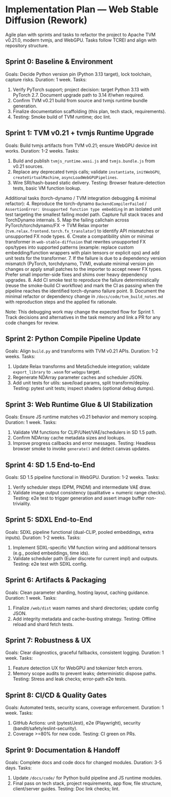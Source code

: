 # Implementation Plan — Web Stable Diffusion (Rework)

Agile plan with sprints and tasks to refactor the project to Apache TVM v0.21.0, modern tvmjs, and WebGPU. Tasks follow TCREI and align with repository structure.

## Sprint 0: Baseline & Environment
Goals: Decide Python version pin (Python 3.13 target), lock toolchain, capture risks.
Duration: 1 week.
Tasks:
1. Verify PyTorch support; project decision: target Python 3.13 with PyTorch 2.7. Document upgrade path to 3.14 if/when required.
2. Confirm TVM v0.21 build from source and tvmjs runtime bundle generation.
3. Finalize documentation scaffolding (this plan, tech stack, requirements).
4. Testing: Smoke build of TVM runtime; doc lint.

## Sprint 1: TVM v0.21 + tvmjs Runtime Upgrade
Goals: Build tvmjs artifacts from TVM v0.21; ensure WebGPU device init works.
Duration: 1-2 weeks.
Tasks:
1. Build and publish `tvmjs_runtime.wasi.js` and `tvmjs.bundle.js` from v0.21 sources.
2. Replace any deprecated tvmjs calls; validate `instantiate`, `initWebGPU`, `createVirtualMachine`, `asyncLoadWebGPUPipelines`.
3. Wire SRI/hash-based static delivery.
Testing: Browser feature-detection tests, basic VM function lookup.

Additional tasks (torch-dynamo / TVM integration debugging & minimal refactor):
4. Reproduce the torch-dynamo `BackendCompilerFailed` / `AssertionError: Unsupported function type embedding` in an isolated unit test targeting the smallest failing model path. Capture full stack traces and TorchDynamo internals.
5. Map the failing callchain across PyTorch/torchdynamo/FX -> TVM Relax importer (`tvm.relax.frontend.torch.fx_translator`) to identify API mismatches or unsupported FX node types.
6. Create a compatibility shim or minimal transformer in `web-stable-diffusion` that rewrites unsupported FX ops/types into supported patterns (example: replace custom embedding/function wrappers with plain tensors or explicit ops) and add unit tests for the transformer.
7. If the failure is due to a dependency version mismatch (PyTorch, torchdynamo, TVM), evaluate minimal version pin changes or apply small patches to the importer to accept newer FX types. Prefer small importer-side fixes and shims over heavy dependency upgrades.
8. Add CI smoke test to reproduce the failure deterministically (reuse the smoke-build CI workflow) and mark the CI as passing when the pipeline reaches the identified torch-dynamo failure point.
9. Document the minimal refactor or dependency change in `/docs/code/tvm_build_notes.md` with reproduction steps and the applied fix rationale.

Note: This debugging work may change the expected flow for Sprint 1. Track decisions and alternatives in the task memory and link a PR for any code changes for review.

## Sprint 2: Python Compile Pipeline Update
Goals: Align `build.py` and transforms with TVM v0.21 APIs.
Duration: 1-2 weeks.
Tasks:
1. Update Relax transforms and MetaSchedule integration; validate `export_library` to `.wasm` for `webgpu` target.
2. Regenerate NDArray parameter caches and scheduler JSON.
3. Add unit tests for utils: save/load params, split transform/deploy.
Testing: pytest unit tests; inspect shaders (optional debug dumps).

## Sprint 3: Web Runtime Glue & UI Stabilization
Goals: Ensure JS runtime matches v0.21 behavior and memory scoping.
Duration: 1 week.
Tasks:
1. Validate VM functions for CLIP/UNet/VAE/schedulers in SD 1.5 path.
2. Confirm NDArray cache metadata sizes and lookups.
3. Improve progress callbacks and error messages.
Testing: Headless browser smoke to invoke `generate()` and detect canvas updates.

## Sprint 4: SD 1.5 End-to-End
Goals: SD 1.5 pipeline functional in WebGPU.
Duration: 1-2 weeks.
Tasks:
1. Verify scheduler steps (DPM, PNDM) and intermediate VAE draw.
2. Validate image output consistency (qualitative + numeric range checks).
Testing: e2e test to trigger generation and assert image buffer non-triviality.

## Sprint 5: SDXL End-to-End
Goals: SDXL pipeline functional (dual-CLIP, pooled embeddings, extra inputs).
Duration: 1-2 weeks.
Tasks:
1. Implement SDXL-specific VM function wiring and additional tensors (e.g., pooled embeddings, time ids).
2. Validate scheduler path (Euler discrete for current impl) and outputs.
Testing: e2e test with SDXL config.

## Sprint 6: Artifacts & Packaging
Goals: Clean parameter sharding, hosting layout, caching guidance.
Duration: 1 week.
Tasks:
1. Finalize `/web/dist` wasm names and shard directories; update config JSON.
2. Add integrity metadata and cache-busting strategy.
Testing: Offline reload and shard fetch tests.

## Sprint 7: Robustness & UX
Goals: Clear diagnostics, graceful fallbacks, consistent logging.
Duration: 1 week.
Tasks:
1. Feature detection UX for WebGPU and tokenizer fetch errors.
2. Memory scope audits to prevent leaks; deterministic dispose paths.
Testing: Stress and leak checks; error-path e2e tests.

## Sprint 8: CI/CD & Quality Gates
Goals: Automated tests, security scans, coverage enforcement.
Duration: 1 week.
Tasks:
1. GitHub Actions: unit (pytest/Jest), e2e (Playwright), security (bandit/safety/eslint-security).
2. Coverage >=80% for new code.
Testing: CI green on PRs.

## Sprint 9: Documentation & Handoff
Goals: Complete docs and code docs for changed modules.
Duration: 3-5 days.
Tasks:
1. Update `/docs/code/` for Python build pipeline and JS runtime modules.
2. Final pass on tech stack, project requirements, app flow, file structure, client/server guides.
Testing: Doc link checks; lint.
